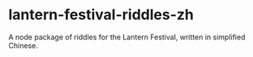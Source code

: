 # lantern-festival-riddles-zh
A node package of riddles for the Lantern Festival, written in simplified Chinese.
